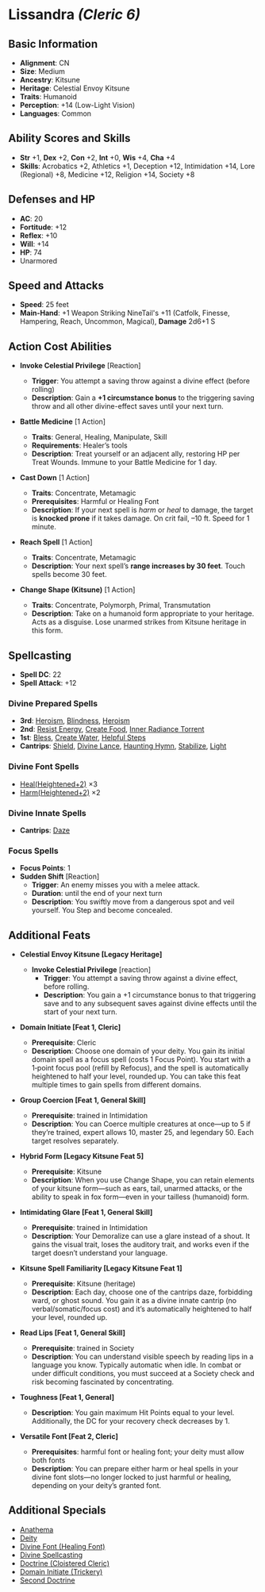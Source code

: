 # Lissandra *(Cleric 6)*

## Basic Information

- **Alignment**: CN
- **Size**: Medium
- **Ancestry**: Kitsune
- **Heritage**: Celestial Envoy Kitsune
- **Traits**: Humanoid
- **Perception**: +14 (Low-Light Vision)
- **Languages**: Common

## Ability Scores and Skills

- **Str** +1, **Dex** +2, **Con** +2, **Int** +0, **Wis** +4, **Cha** +4
- **Skills**: Acrobatics +2, Athletics +1, Deception +12, Intimidation +14, Lore (Regional) +8, Medicine +12, Religion +14, Society +8

## Defenses and HP

- **AC**: 20
- **Fortitude**: +12
- **Reflex**: +10
- **Will**: +14
- **HP**: 74
- Unarmored

## Speed and Attacks

- **Speed**: 25 feet
- **Main-Hand**: +1 Weapon Striking NineTail's +11 (Catfolk, Finesse, Hampering, Reach, Uncommon, Magical), **Damage** 2d6+1 S

## Action Cost Abilities

- **Invoke Celestial Privilege** [Reaction]  
  - **Trigger**: You attempt a saving throw against a divine effect (before rolling)  
  - **Description**: Gain a **+1 circumstance bonus** to the triggering saving throw and all other divine-effect saves until your next turn.

- **Battle Medicine** [1 Action]  
  - **Traits**: General, Healing, Manipulate, Skill  
  - **Requirements**: Healer’s tools  
  - **Description**: Treat yourself or an adjacent ally, restoring HP per Treat Wounds. Immune to your Battle Medicine for 1 day.

- **Cast Down** [1 Action]  
  - **Traits**: Concentrate, Metamagic  
  - **Prerequisites**: Harmful or Healing Font  
  - **Description**: If your next spell is *harm* or *heal* to damage, the target is **knocked prone** if it takes damage. On crit fail, –10 ft. Speed for 1 minute.

- **Reach Spell** [1 Action]  
  - **Traits**: Concentrate, Metamagic  
  - **Description**: Your next spell’s **range increases by 30 feet**. Touch spells become 30 feet.

- **Change Shape (Kitsune)** [1 Action]  
  - **Traits**: Concentrate, Polymorph, Primal, Transmutation  
  - **Description**: Take on a humanoid form appropriate to your heritage. Acts as a disguise. Lose unarmed strikes from Kitsune heritage in this form.

## Spellcasting

- **Spell DC**: 22  
- **Spell Attack**: +12

### Divine Prepared Spells

- **3rd**: [Heroism](https://2e.aonprd.com/Spells.aspx?ID=149), [Blindness](https://2e.aonprd.com/Spells.aspx?ID=26), [Heroism](https://2e.aonprd.com/Spells.aspx?ID=149)  
- **2nd**: [Resist Energy](https://2e.aonprd.com/Spells.aspx?ID=256), [Create Food](https://2e.aonprd.com/Spells.aspx?ID=52), [Inner Radiance Torrent](https://2e.aonprd.com/SpellLists.aspx?Tradition=0)  
- **1st**: [Bless](https://2e.aonprd.com/Spells.aspx?ID=25), [Create Water](https://2e.aonprd.com/Spells.aspx?ID=53), [Helpful Steps](https://2e.aonprd.com/SpellLists.aspx?Tradition=0)  
- **Cantrips**: [Shield](https://2e.aonprd.com/Spells.aspx?ID=280), [Divine Lance](https://2e.aonprd.com/Spells.aspx?ID=84), [Haunting Hymn](https://2e.aonprd.com/SpellLists.aspx?Tradition=0), [Stabilize](https://2e.aonprd.com/Spells.aspx?ID=307), [Light](https://2e.aonprd.com/Spells.aspx?ID=171)

### Divine Font Spells

- [Heal(Heightened+2)](https://2e.aonprd.com/Spells.aspx?ID=148) ×3
- [Harm(Heightened+2)](https://2e.aonprd.com/Spells.aspx?ID=146) ×2  

### Divine Innate Spells

- **Cantrips**: [Daze](https://2e.aonprd.com/Spells.aspx?ID=61)

### Focus Spells

- **Focus Points**: 1
- **Sudden Shift** [Reaction]
  - **Trigger**: An enemy misses you with a melee attack.
  - **Duration**: until the end of your next turn
  - **Description**: You swiftly move from a dangerous spot and veil yourself. You Step and become concealed.

## Additional Feats

- **Celestial Envoy Kitsune [Legacy Heritage]**
  - **Invoke Celestial Privilege** [reaction]
    - **Trigger**: You attempt a saving throw against a divine effect, before rolling.
    - **Description**: You gain a +1 circumstance bonus to that triggering save and to any subsequent saves against divine effects until the start of your next turn.

- **Domain Initiate [Feat 1, Cleric]**
  - **Prerequisite**: Cleric
  - **Description**: Choose one domain of your deity. You gain its initial domain spell as a focus spell (costs 1 Focus Point). You start with a 1‑point focus pool (refill by Refocus), and the spell is automatically heightened to half your level, rounded up. You can take this feat multiple times to gain spells from different domains.

- **Group Coercion [Feat 1, General Skill]**
  - **Prerequisite**: trained in Intimidation
  - **Description**: You can Coerce multiple creatures at once—up to 5 if they’re trained, expert allows 10, master 25, and legendary 50. Each target resolves separately.

- **Hybrid Form [Legacy Kitsune Feat 5]**
  - **Prerequisite**: Kitsune
  - **Description**: When you use Change Shape, you can retain elements of your kitsune form—such as ears, tail, unarmed attacks, or the ability to speak in fox form—even in your tailless (humanoid) form.

- **Intimidating Glare [Feat 1, General Skill]**
  - **Prerequisite**: trained in Intimidation
  - **Description**: Your Demoralize can use a glare instead of a shout. It gains the visual trait, loses the auditory trait, and works even if the target doesn’t understand your language.

- **Kitsune Spell Familiarity [Legacy Kitsune Feat 1]**
  - **Prerequisite**: Kitsune (heritage)
  - **Description**: Each day, choose one of the cantrips daze, forbidding ward, or ghost sound. You gain it as a divine innate cantrip (no verbal/somatic/focus cost) and it’s automatically heightened to half your level, rounded up.

- **Read Lips [Feat 1, General Skill]**
  - **Prerequisite**: trained in Society
  - **Description**: You can understand visible speech by reading lips in a language you know. Typically automatic when idle. In combat or under difficult conditions, you must succeed at a Society check and risk becoming fascinated by concentrating. 

- **Toughness [Feat 1, General]**
  - **Description**: You gain maximum Hit Points equal to your level. Additionally, the DC for your recovery check decreases by 1.

- **Versatile Font [Feat 2, Cleric]**
  - **Prerequisites**: harmful font or healing font; your deity must allow both fonts
  - **Description**: You can prepare either harm or heal spells in your divine font slots—no longer locked to just harmful or healing, depending on your deity’s granted font.


## Additional Specials

- [Anathema](https://2e.aonprd.com/Classes.aspx?ID=5)
- [Deity](https://2e.aonprd.com/Classes.aspx?ID=5&NoRedirect=1)
- [Divine Font (Healing Font)](https://2e.aonprd.com/Classes.aspx?ID=5&NoRedirect=1)
- [Divine Spellcasting](https://2e.aonprd.com/Classes.aspx?ID=5&NoRedirect=1)
- [Doctrine (Cloistered Cleric)](https://2e.aonprd.com/Classes.aspx?ID=5&NoRedirect=1)
- [Domain Initiate (Trickery)](https://2e.aonprd.com/Classes.aspx?ID=5&NoRedirect=1)
- [Second Doctrine](https://2e.aonprd.com/Classes.aspx?ID=5&NoRedirect=1)
